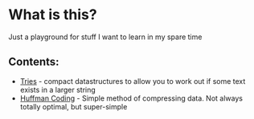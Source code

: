 # What is this?

Just a playground for stuff I want to learn in my spare time

## Contents:
* [Tries](https://en.wikipedia.org/wiki/Trie) - compact datastructures to allow you to work out if some text exists in a larger string 
* [Huffman Coding](https://en.wikipedia.org/wiki/Huffman_coding) - Simple method of compressing data.  Not always totally optimal, but super-simple